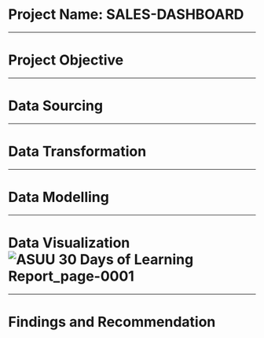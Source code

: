# Project Name: SALES-DASHBOARD

----
# Project Objective



----
# Data Sourcing



----
# Data Transformation



----
# Data Modelling



----
# Data Visualization![ASUU 30 Days of Learning Report_page-0001](https://user-images.githubusercontent.com/107516898/175807821-b477fe00-3df7-410c-b7e3-f69a430063a1.jpg)




----
# Findings and Recommendation
